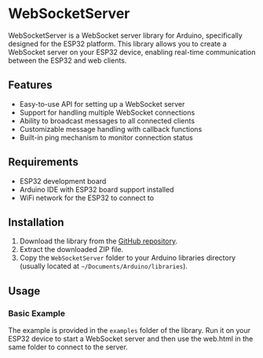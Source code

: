 # WebSocketServer

WebSocketServer is a WebSocket server library for Arduino, specifically designed for the ESP32 platform. This library allows you to create a WebSocket server on your ESP32 device, enabling real-time communication between the ESP32 and web clients.

## Features

- Easy-to-use API for setting up a WebSocket server
- Support for handling multiple WebSocket connections
- Ability to broadcast messages to all connected clients
- Customizable message handling with callback functions
- Built-in ping mechanism to monitor connection status

## Requirements

- ESP32 development board
- Arduino IDE with ESP32 board support installed
- WiFi network for the ESP32 to connect to

## Installation

1. Download the library from the [GitHub repository](https://github.com/fabianober/WebSocketServer).
2. Extract the downloaded ZIP file.
3. Copy the `WebSocketServer` folder to your Arduino libraries directory (usually located at `~/Documents/Arduino/libraries`).

## Usage

### Basic Example

The example is provided in the `examples` folder of the library. Run it on your ESP32 device to start a WebSocket server and then use the web.html in the same folder to connect to the server.
